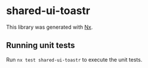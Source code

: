 # shared-ui-toastr

This library was generated with [Nx](https://nx.dev).

## Running unit tests

Run `nx test shared-ui-toastr` to execute the unit tests.
